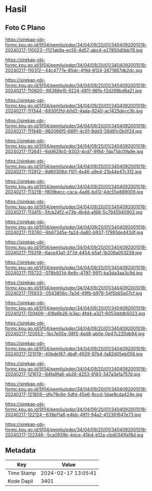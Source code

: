 # Hasil

## Foto C Plano

https://sirekap-obj-formc.kpu.go.id/5f04/pemilu/pdpr/34/04/09/20/01/3404092001018-20240217-110023--f121ab9a-ec55-4d57-abc4-e27850d0bb78.jpg

https://sirekap-obj-formc.kpu.go.id/5f04/pemilu/pdpr/34/04/09/20/01/3404092001018-20240217-110312--44c4777e-85dc-4f9d-8124-2671667db2dc.jpg

https://sirekap-obj-formc.kpu.go.id/5f04/pemilu/pdpr/34/04/09/20/01/3404092001018-20240217-110600--66388e15-9224-4911-96fb-f2d298bd8a21.jpg

https://sirekap-obj-formc.kpu.go.id/5f04/pemilu/pdpr/34/04/09/20/01/3404092001018-20240217-111344--6930f2fd-b0d2-4ada-9240-ac1425decc3b.jpg

https://sirekap-obj-formc.kpu.go.id/5f04/pemilu/pdpr/34/04/09/20/01/3404092001018-20240217-111948--982066f5-6891-4c91-8dd3-39d81c0b0f24.jpg

https://sirekap-obj-formc.kpu.go.id/5f04/pemilu/pdpr/34/04/09/20/01/3404092001018-20240217-112641--6dd629c0-9303-4cd7-9f84-7da71dc09a9e.jpg

https://sirekap-obj-formc.kpu.go.id/5f04/pemilu/pdpr/34/04/09/20/01/3404092001018-20240217-112912--8d60308d-f101-4e46-a9e4-21b44e47c312.jpg

https://sirekap-obj-formc.kpu.go.id/5f04/pemilu/pdpr/34/04/09/20/01/3404092001018-20240217-113218--f809becc-caca-4ad6-bd12-4dc55e889009.jpg

https://sirekap-obj-formc.kpu.go.id/5f04/pemilu/pdpr/34/04/09/20/01/3404092001018-20240217-113415--5fcb24f2-e73b-4b4d-a168-5c7945940902.jpg

https://sirekap-obj-formc.kpu.go.id/5f04/pemilu/pdpr/34/04/09/20/01/3404092001018-20240217-113740--6b87345e-fa2d-4a80-b937-17993de443df.jpg

https://sirekap-obj-formc.kpu.go.id/5f04/pemilu/pdpr/34/04/09/20/01/3404092001018-20240217-115319--6ace43a1-377d-4454-b5af-1b208a053239.jpg

https://sirekap-obj-formc.kpu.go.id/5f04/pemilu/pdpr/34/04/09/20/01/3404092001018-20240217-115722--078b921d-8e8c-4797-9911-ba3da3aa3c9d.jpg

https://sirekap-obj-formc.kpu.go.id/5f04/pemilu/pdpr/34/04/09/20/01/3404092001018-20240217-115933--0543856c-7a34-49fb-b978-54f5bb5a07cf.jpg

https://sirekap-obj-formc.kpu.go.id/5f04/pemilu/pdpr/34/04/09/20/01/3404092001018-20240217-120409--418a6b26-b3ac-4fd4-a321-6053dddb5023.jpg

https://sirekap-obj-formc.kpu.go.id/5f04/pemilu/pdpr/34/04/09/20/01/3404092001018-20240217-120553--1bc7e05e-08f5-4ed8-ab0e-0e47c220db94.jpg

https://sirekap-obj-formc.kpu.go.id/5f04/pemilu/pdpr/34/04/09/20/01/3404092001018-20240217-121019--40bde167-dbdf-4929-97b4-fa82d05eb056.jpg

https://sirekap-obj-formc.kpu.go.id/5f04/pemilu/pdpr/34/04/09/20/01/3404092001018-20240217-121613--84fa9fa6-ab26-4253-8193-347a3e1a757d.jpg

https://sirekap-obj-formc.kpu.go.id/5f04/pemilu/pdpr/34/04/09/20/01/3404092001018-20240217-121809--dfe79c6e-5dfd-45e6-8ccd-1dae9cda424e.jpg

https://sirekap-obj-formc.kpu.go.id/5f04/pemilu/pdpr/34/04/09/20/01/3404092001018-20240217-122124--638ef1a8-e4bb-4911-94a2-412361647e73.jpg

https://sirekap-obj-formc.kpu.go.id/5f04/pemilu/pdpr/34/04/09/20/01/3404092001018-20240217-122348--5ca0939b-4dce-45b4-b12a-cbd0341fa18d.jpg


## Metadata

| Key        | Value               |
| ---------- | ------------------- |
| Time Stamp | 2024-02-17 13:05:41 |
| Kode Dapil | 3401                |



